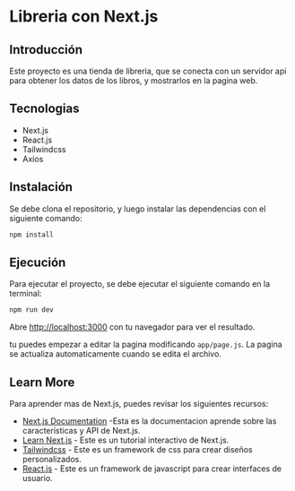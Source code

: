 # Libreria con Next.js

## Introducción

Este proyecto es una tienda de libreria, que se conecta con un servidor api para obtener los datos de los libros, y mostrarlos en la pagina web.

## Tecnologias

- Next.js
- React.js
- Tailwindcss
- Axios

## Instalación

Se debe clona el repositorio, y luego instalar las dependencias con el siguiente comando:

```bash
npm install
```

## Ejecución

Para ejecutar el proyecto, se debe ejecutar el siguiente comando en la terminal:

```bash
npm run dev
```

Abre [http://localhost:3000](http://localhost:3000) con tu navegador para ver el resultado.

tu puedes empezar a editar la pagina modificando `app/page.js`. La pagina se actualiza automaticamente cuando se edita el archivo.

## Learn More

Para aprender mas de Next.js, puedes revisar los siguientes recursos:

- [Next.js Documentation](https://nextjs.org/docs) -Esta es la documentacion aprende sobre las caracteristicas y API de Next.js.
- [Learn Next.js](https://nextjs.org/learn) - Este es un tutorial interactivo de Next.js.
- [Tailwindcss](https://tailwindcss.com/) - Este es un framework de css para crear diseños personalizados.
- [React.js](https://es.reactjs.org/) - Este es un framework de javascript para crear interfaces de usuario.
